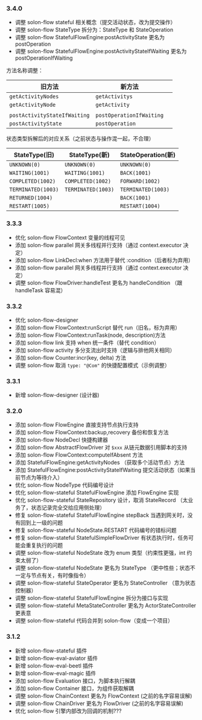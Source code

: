 
### 3.4.0

* 调整 solon-flow stateful 相关概念（提交活动状态，改为提交操作）
* 调整 solon-flow StateType 拆分为：StateType 和 StateOperation
* 调整 solon-flow StatefulFlowEngine:postActivityState 更名为 postOperation
* 调整 solon-flow StatefulFlowEngine:postActivityStateIfWaiting 更名为 postOperationIfWaiting


方法名称调整：

| 旧方法                          | 新方法                      |   |
|------------------------------|--------------------------|---|
| `getActivityNodes`           | `getActivitys`           |   |
| `getActivityNode`            | `getActivity`            |   |
|                              |                          |   |
| `postActivityStateIfWaiting` | `postOperationIfWaiting` |   |
| `postActivityState`          | `postOperation`          |   |

状态类型拆解后的对应关系（之前状态与操作混一起，不合理）

| StateType(旧)         | StateType(新)          | StateOperation(新)     |
|----------------------|-----------------------|--------------------|
| `UNKNOWN(0)`         | `UNKNOWN(0)`          | `UNKNOWN(0)`       |
| `WAITING(1001)`      | `WAITING(1001)`       | `BACK(1001)`       |
| `COMPLETED(1002)`    | `COMPLETED(1002)`     | `FORWARD(1002)`    |
| `TERMINATED(1003)`   | `TERMINATED(1003)`    | `TERMINATED(1003)` |
| `RETURNED(1004)`     |                       | `BACK(1001)`       |
| `RESTART(1005)`      |                       | `RESTART(1004)`    |




### 3.3.3

* 优化 solon-flow FlowContext 变量的线程可见
* 添加 solon-flow parallel 网关多线程并行支持（通过 context.executor 决定）
* 添加 solon-flow LinkDecl:when 方法用于替代 :condition（后者标为弃用）
* 添加 solon-flow parallel 网关多线程并行支持（通过 context.executor 决定）
* 调整 solon-flow FlowDriver:handleTest 更名为 handleCondition （跟 handleTask 容易混）

### 3.3.2

* 优化 solon-flow-designer
* 添加 solon-flow FlowContext:runScript 替代 run（旧名，标为弃用）
* 添加 solon-flow FlowContext:runTask(node, description)方法
* 添加 solon-flow link 支持 when 统一条件（替代 condition）
* 添加 solon-flow activity 多分支流出时支持（逻辑与排他网关相同）
* 添加 solon-flow Counter:incr(key, delta) 方法
* 调整 solon-flow 取消 `type: "@Com"` 的快捷配置模式（示例调整）

### 3.3.1

* 新增 solon-flow-designer (设计器)

### 3.2.0

* 添加 solon-flow FlowEngine 直接支持节点执行支持
* 添加 solon-flow FlowContext:backup,recovery 备份和恢复方法
* 添加 solon-flow NodeDecl 快捷构建器
* 添加 solon-flow AbstractFlowDriver 对 `$xxx` 从链元数据引用脚本的支持
* 添加 solon-flow FlowContext:computeIfAbsent 方法
* 添加 StatefulFlowEngine:getActivityNodes （获取多个活动节点）方法
* 添加 StatefulFlowEngine:postActivityStateIfWaiting 提交活动状态（如果当前节点为等待介入）
* 优化 solon-flow NodeType 代码编号设计
* 优化 solon-flow-stateful StatefulFlowEngine 添加 FlowEngine 实现
* 优化 solon-flow-stateful StateRepository 设计，取消 StateRecord （太业务了，状态记录完全交给应用侧处理）
* 修复 solon-flow-stateful StatefulFlowEngine stepBack 当遇到网关时，没有回到上一级的问题
* 修复 solon-flow-stateful NodeState.RESTART 代码编号的错标问题
* 修复 solon-flow-stateful StatefulSimpleFlowDriver 有状态执行时，任务可能会重复执行的问题
* 调整 solon-flow-stateful NodeState 改为 enum 类型（约束性更强，int 约束太弱了）
* 调整 solon-flow-stateful NodeState 更名为 StateType （更中性些；状态不一定与节点有关，有时像指令）
* 调整 solon-flow-stateful StateOperator 更名为 StateController （意为状态控制器）
* 调整 solon-flow-stateful StatefulFlowEngine 拆分为接口与实现
* 调整 solon-flow-stateful MetaStateController 更名为 ActorStateController 更表意
* 调整 solon-flow-stateful 代码合并到 solon-flow（变成一个项目）

### 3.1.2

* 新增 solon-flow-stateful 插件
* 新增 solon-flow-eval-aviator 插件
* 新增 solon-flow-eval-beetl 插件
* 新增 solon-flow-eval-magic 插件
* 添加 solon-flow Evaluation 接口，为脚本执行解耦
* 添加 solon-flow Container 接口，为组件获取解耦
* 调整 solon-flow ChainContext 更名为 FlowContext (之前的名字容易误解)
* 调整 solon-flow ChainDriver 更名为 FlowDriver (之前的名字容易误解)
* 优化 solon-flow 引擎内部改为回调的机制???